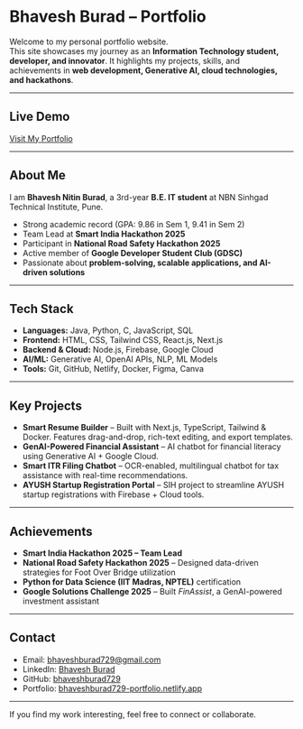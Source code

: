 # Bhavesh Burad – Portfolio

Welcome to my personal portfolio website.  
This site showcases my journey as an **Information Technology student, developer, and innovator**. It highlights my projects, skills, and achievements in **web development, Generative AI, cloud technologies, and hackathons**.  

---

## Live Demo
[Visit My Portfolio](https://bhaveshburad729-portfolio.netlify.app/)

---

## About Me
I am **Bhavesh Nitin Burad**, a 3rd-year **B.E. IT student** at NBN Sinhgad Technical Institute, Pune.  
- Strong academic record (GPA: 9.86 in Sem 1, 9.41 in Sem 2)  
- Team Lead at **Smart India Hackathon 2025**  
- Participant in **National Road Safety Hackathon 2025**  
- Active member of **Google Developer Student Club (GDSC)**  
- Passionate about **problem-solving, scalable applications, and AI-driven solutions**  

---

## Tech Stack
- **Languages:** Java, Python, C, JavaScript, SQL  
- **Frontend:** HTML, CSS, Tailwind CSS, React.js, Next.js  
- **Backend & Cloud:** Node.js, Firebase, Google Cloud  
- **AI/ML:** Generative AI, OpenAI APIs, NLP, ML Models  
- **Tools:** Git, GitHub, Netlify, Docker, Figma, Canva  

---

## Key Projects
- **Smart Resume Builder** – Built with Next.js, TypeScript, Tailwind & Docker. Features drag-and-drop, rich-text editing, and export templates.  
- **GenAI-Powered Financial Assistant** – AI chatbot for financial literacy using Generative AI + Google Cloud.  
- **Smart ITR Filing Chatbot** – OCR-enabled, multilingual chatbot for tax assistance with real-time recommendations.  
- **AYUSH Startup Registration Portal** – SIH project to streamline AYUSH startup registrations with Firebase + Cloud tools.  

---

## Achievements
- **Smart India Hackathon 2025 – Team Lead**  
- **National Road Safety Hackathon 2025** – Designed data-driven strategies for Foot Over Bridge utilization  
- **Python for Data Science (IIT Madras, NPTEL)** certification  
- **Google Solutions Challenge 2025** – Built *FinAssist*, a GenAI-powered investment assistant  

---

## Contact
- Email: [bhaveshburad729@gmail.com](mailto:bhaveshburad729@gmail.com)  
- LinkedIn: [Bhavesh Burad](https://www.linkedin.com/in/bhavesh-burad-22102a1b8)  
- GitHub: [bhaveshburad729](https://github.com/bhaveshburad729)  
- Portfolio: [bhaveshburad729-portfolio.netlify.app](https://bhaveshburad729-portfolio.netlify.app/)  

---

If you find my work interesting, feel free to connect or collaborate.
